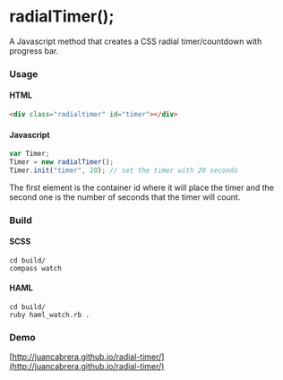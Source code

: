 radialTimer();
=============
A Javascript method that creates a CSS radial timer/countdown with progress bar.

### Usage
#### HTML
```html
<div class="radialtimer" id="timer"></div>
```
#### Javascript
```javascript
var Timer;
Timer = new radialTimer();
Timer.init("timer", 20); // set the timer with 20 seconds
```
The first element is the container id where it will place the timer and the second one is the number of seconds that the timer will count.
### Build
#### SCSS
```
cd build/
compass watch
```
#### HAML
```
cd build/
ruby haml_watch.rb .
```
### Demo
[http://juancabrera.github.io/radial-timer/](http://juancabrera.github.io/radial-timer/)